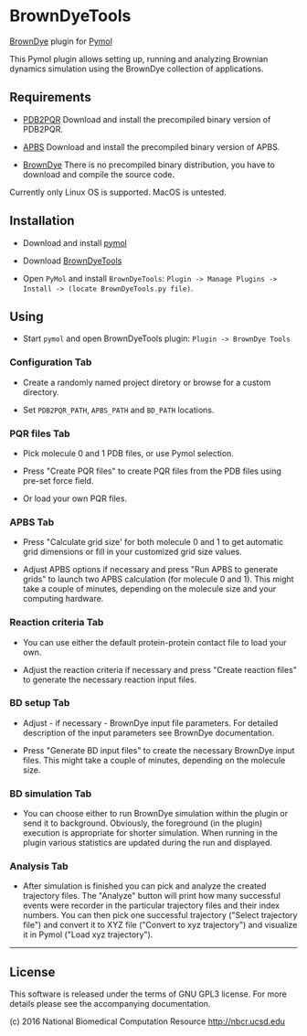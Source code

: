 # BrownDyeTools

[BrownDye](http://browndye.ucsd.edu) plugin for [Pymol](http://ww.pymol.org)

This Pymol plugin allows setting up, running and analyzing Brownian
dynamics simulation using the BrownDye collection of applications.

## Requirements

* [PDB2PQR](http://www.poissonboltzmann.org) Download and install the
  precompiled binary version of PDB2PQR.

* [APBS](http://www.poissonboltzmann.org) Download and install the
  precompiled binary version of APBS.

* [BrownDye](http://browndye.ucsd.edu) There is no precompiled binary
  distribution, you have to download and compile the source code.

Currently only Linux OS is supported. MacOS is untested.

## Installation

* Download and install [pymol](http://sourceforge.net/projects/pymol/)

* Download [BrownDyeTools](https://github.com/rokdev/BrownDyeTools)

* Open `PyMol` and install `BrownDyeTools`: `Plugin -> Manage Plugins -> Install -> (locate BrownDyeTools.py file)`.

## Using

* Start `pymol` and open BrownDyeTools plugin: `Plugin -> BrownDye Tools`

### Configuration Tab

* Create a randomly named project diretory or browse for a custom
  directory.

* Set `PDB2PQR_PATH`, `APBS_PATH` and `BD_PATH` locations.

### PQR files Tab

* Pick molecule 0 and 1 PDB files, or use Pymol selection.

* Press "Create PQR files" to create PQR files from the PDB files
  using pre-set force field.

* Or load your own PQR files.

### APBS Tab

* Press "Calculate grid size' for both molecule 0 and 1 to get
  automatic grid dimensions or fill in your customized grid size
  values.

* Adjust APBS options if necessary and press "Run APBS to generate
  grids" to launch two APBS calculation (for molecule 0 and 1). This
  might take a couple of minutes, depending on the molecule size and
  your computing hardware.

### Reaction criteria Tab

* You can use either the default protein-protein contact file to load
  your own.

* Adjust the reaction criteria if necessary and press "Create
  reaction files" to generate the necessary reaction input files.
  

### BD setup Tab

* Adjust - if necessary - BrownDye input file parameters. For detailed
  description of the input parameters see BrownDye documentation.

* Press "Generate BD input files" to create the necessary BrownDye
  input files. This might take a couple of minutes, depending on the
  molecule size.

### BD simulation Tab

* You can choose either to run BrownDye simulation within the plugin
  or send it to background. Obviously, the foreground (in the plugin)
  execution is appropriate for shorter simulation. When running in the
  plugin various statistics are updated during the run and displayed.

### Analysis Tab

* After simulation is finished you can pick and analyze the created
  trajectory files. The "Analyze" button will print how many
  successful events were recorder in the particular trajectory files
  and their index numbers. You can then pick one successful trajectory
  ("Select trajectory file") and convert it to XYZ file ("Convert to
  xyz trajectory") and visualize it in Pymol ("Load xyz trajectory").


****

## License

This software is released under the terms of GNU GPL3 license.
For more details please see the accompanying documentation.

(c) 2016 National Biomedical Computation Resource <http://nbcr.ucsd.edu>
